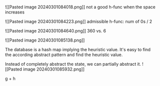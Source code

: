 ![[Pasted image 20240301084018.png]]
not a good h-func when the space increases

![[Pasted image 20240301084223.png]]
admissible h-func: num of 0s / 2

![[Pasted image 20240301084640.png]]
360 vs. 6

![[Pasted image 20240301085138.png]]

The database is a hash map implying the heuristic value.
It's easy to find the according abstract pattern and find the heuristic value.

Instead of completely abstract the state, we can partially abstract it.
![[Pasted image 20240301085932.png]]

g + h 